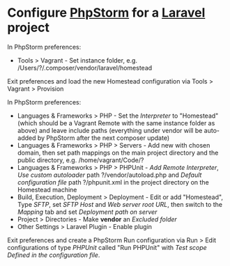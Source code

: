# Configure [PhpStorm](https://www.jetbrains.com/phpstorm/) for a [Laravel](http://laravel.com) project

In PhpStorm preferences:
* Tools > Vagrant - Set instance folder, e.g. /Users/?/.composer/vendor/laravel/homestead

Exit preferences and load the new Homestead configuration via Tools > Vagrant > Provision

In PhpStorm preferences:
* Languages & Frameworks > PHP - Set the *Interpreter* to "Homestead" (which should be a Vagrant Remote with the same instance folder as above) and leave include paths (everything under vendor will be auto-added by PhpStorm after the next composer update)
* Languages & Frameworks > PHP > Servers - Add new with chosen domain, then set path mappings on the main project directory and the public directory, e.g. /home/vagrant/Code/?
* Languages & Frameworks > PHP > PHPUnit - *Add Remote Interpreter*, *Use custom autoloader* path ?/vendor/autoload.php and *Default configuration file* path ?/phpunit.xml in the project directory on the Homestead machine
* Build, Execution, Deployment > Deployment - Edit or add "Homestead", Type *SFTP*, set *SFTP Host* and *Web server root URL*, then switch to the *Mapping* tab and set *Deployment path on server*
* Project > Directories - Make **vendor** an *Excluded folder*
* Other Settings > Laravel Plugin - Enable plugin

Exit preferences and create a PhpStorm Run configuration via Run > Edit configurations of type *PHPUnit* called "Run PHPUnit" with *Test scope* *Defined in the configuration file*.
